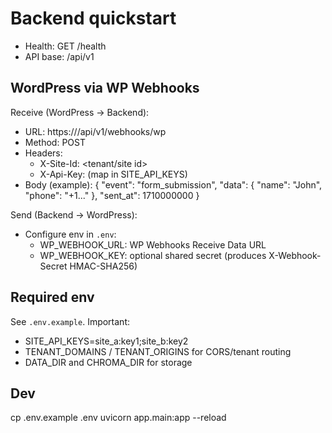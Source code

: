 # Backend quickstart

- Health: GET /health
- API base: /api/v1

## WordPress via WP Webhooks

Receive (WordPress -> Backend):
- URL: https://<your-server>/api/v1/webhooks/wp
- Method: POST
- Headers:
  - X-Site-Id: <tenant/site id>
  - X-Api-Key: <site api key> (map in SITE_API_KEYS)
- Body (example):
  {
    "event": "form_submission",
    "data": { "name": "John", "phone": "+1..." },
    "sent_at": 1710000000
  }

Send (Backend -> WordPress):
- Configure env in `.env`:
  - WP_WEBHOOK_URL: WP Webhooks Receive Data URL
  - WP_WEBHOOK_KEY: optional shared secret (produces X-Webhook-Secret HMAC-SHA256)

## Required env

See `.env.example`. Important:
- SITE_API_KEYS=site_a:key1;site_b:key2
- TENANT_DOMAINS / TENANT_ORIGINS for CORS/tenant routing
- DATA_DIR and CHROMA_DIR for storage

## Dev

cp .env.example .env
uvicorn app.main:app --reload
